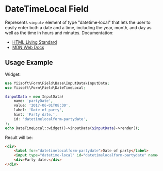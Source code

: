 # DateTimeLocal Field

Represents `<input>` element of type "datetime-local" that lets the user to easily enter both a date and a time, including
the year, month, and day as well as the time in hours and minutes. Documentation:

- [HTML Living Standard](https://html.spec.whatwg.org/multipage/input.html#local-date-and-time-state-(type=datetime-local))
- [MDN Web Docs](https://developer.mozilla.org/docs/Web/HTML/Element/input/datetime-local)

## Usage Example

Widget:

```php
use Yiisoft\Form\Field\Base\InputData\InputData;
use Yiisoft\Form\Field\DateTimeLocal;

$inputData = new InputData(
    name: 'partyDate',
    value: '2017-06-01T08:30',
    label: 'Date of party',
    hint: 'Party date.',
    id: 'datetimelocalform-partydate',
);
echo DateTimeLocal::widget()->inputData($inputData)->render();
```

Result will be:

```html
<div>
    <label for="datetimelocalform-partydate">Date of party</label>
    <input type="datetime-local" id="datetimelocalform-partydate" name="partyDate" value="2017-06-01T08:30">
    <div>Party date.</div>
</div>
```
